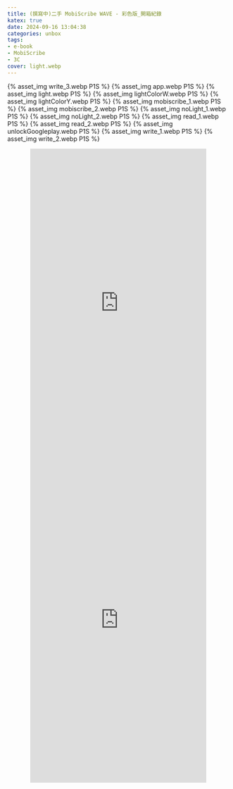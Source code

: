 ```yaml
---
title: (撰寫中)二手 MobiScribe WAVE - 彩色版_開箱紀錄
katex: true
date: 2024-09-16 13:04:38
categories: unbox
tags:
- e-book
- MobiScribe
- 3C
cover: light.webp
---
```


{% asset_img write_3.webp P1S %}
{% asset_img app.webp P1S %}
{% asset_img light.webp P1S %}
{% asset_img lightColorW.webp P1S %}
{% asset_img lightColorY.webp P1S %}
{% asset_img mobiscribe_1.webp P1S %}
{% asset_img mobiscribe_2.webp P1S %}
{% asset_img noLight_1.webp P1S %}
{% asset_img noLight_2.webp P1S %}
{% asset_img read_1.webp P1S %}
{% asset_img read_2.webp P1S %}
{% asset_img unlockGoogleplay.webp P1S %}
{% asset_img write_1.webp P1S %}
{% asset_img write_2.webp P1S %}


<div style="text-align:center">
<iframe width="400" height="720" src="https://www.youtube.com/embed/F7vRjx1E_kc" title="YouTube video player" frameborder="0" allow="accelerometer; autoplay; clipboard-write; encrypted-media; gyroscope; picture-in-picture; web-share" allowfullscreen></iframe>
</div>

<div style="text-align:center">
<iframe width="400" height="720" src="https://www.youtube.com/embed/DtPopEUgQQ8" title="YouTube video player" frameborder="0" allow="accelerometer; autoplay; clipboard-write; encrypted-media; gyroscope; picture-in-picture; web-share" allowfullscreen></iframe>
</div>
